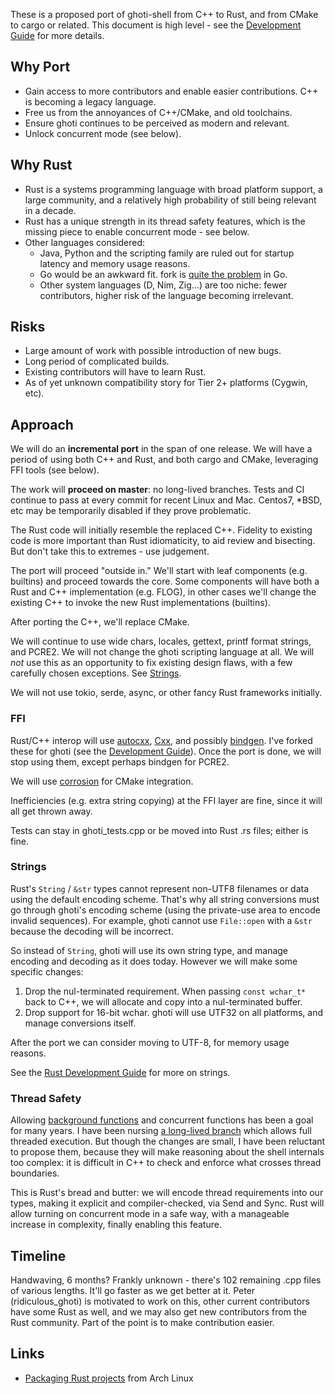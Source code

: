 These is a proposed port of ghoti-shell from C++ to Rust, and from CMake to cargo or related. This document is high level - see the [Development Guide] for more details.

## Why Port

- Gain access to more contributors and enable easier contributions. C++ is becoming a legacy language.
- Free us from the annoyances of C++/CMake, and old toolchains.
- Ensure ghoti continues to be perceived as modern and relevant.
- Unlock concurrent mode (see below).

## Why Rust

- Rust is a systems programming language with broad platform support, a large community, and a relatively high probability of still being relevant in a decade.
- Rust has a unique strength in its thread safety features, which is the missing piece to enable concurrent mode - see below.
- Other languages considered:
  - Java, Python and the scripting family are ruled out for startup latency and memory usage reasons.
  - Go would be an awkward fit. fork is [quite the problem](https://stackoverflow.com/questions/28370646/how-do-i-fork-a-go-process/28371586#28371586) in Go.
  - Other system languages (D, Nim, Zig...) are too niche: fewer contributors, higher risk of the language becoming irrelevant.

## Risks

- Large amount of work with possible introduction of new bugs.
- Long period of complicated builds.
- Existing contributors will have to learn Rust.
- As of yet unknown compatibility story for Tier 2+ platforms (Cygwin, etc).

## Approach

We will do an **incremental port** in the span of one release. We will have a period of using both C++ and Rust, and both cargo and CMake, leveraging FFI tools (see below).

The work will **proceed on master**: no long-lived branches. Tests and CI continue to pass at every commit for recent Linux and Mac. Centos7, \*BSD, etc may be temporarily disabled if they prove problematic.

The Rust code will initially resemble the replaced C++. Fidelity to existing code is more important than Rust idiomaticity, to aid review and bisecting. But don't take this to extremes - use judgement.

The port will proceed "outside in." We'll start with leaf components (e.g. builtins) and proceed towards the core. Some components will have both a Rust and C++ implementation (e.g. FLOG), in other cases we'll change the existing C++ to invoke the new Rust implementations (builtins).

After porting the C++, we'll replace CMake.

We will continue to use wide chars, locales, gettext, printf format strings, and PCRE2. We will not change the ghoti scripting language at all. We will _not_ use this as an opportunity to fix existing design flaws, with a few carefully chosen exceptions. See [Strings](#strings).

We will not use tokio, serde, async, or other fancy Rust frameworks initially.

### FFI

Rust/C++ interop will use [autocxx](https://github.com/google/autocxx), [Cxx](https://cxx.rs), and possibly [bindgen](https://rust-lang.github.io/rust-bindgen/). I've forked these for ghoti (see the [Development Guide]). Once the port is done, we will stop using them, except perhaps bindgen for PCRE2.

We will use [corrosion](https://github.com/corrosion-rs/corrosion) for CMake integration.

Inefficiencies (e.g. extra string copying) at the FFI layer are fine, since it will all get thrown away.

Tests can stay in ghoti_tests.cpp or be moved into Rust .rs files; either is fine.

### Strings

Rust's `String` / `&str` types cannot represent non-UTF8 filenames or data using the default encoding scheme. That's why all string conversions must go through ghoti's encoding scheme (using the private-use area to encode invalid sequences). For example, ghoti cannot use `File::open` with a `&str` because the decoding will be incorrect.

So instead of `String`, ghoti will use its own string type, and manage encoding and decoding as it does today. However we will make some specific changes:

1. Drop the nul-terminated requirement. When passing `const wchar_t*` back to C++, we will allocate and copy into a nul-terminated buffer.
2. Drop support for 16-bit wchar. ghoti will use UTF32 on all platforms, and manage conversions itself.

After the port we can consider moving to UTF-8, for memory usage reasons.

See the [Rust Development Guide][Development Guide] for more on strings.

### Thread Safety

Allowing [background functions](https://github.com/ghoti-shell/ghoti-shell/issues/238) and concurrent functions has been a goal for many years. I have been nursing [a long-lived branch](https://github.com/ridiculousghoti/ghoti-shell/tree/concurrent_even_simpler) which allows full threaded execution. But though the changes are small, I have been reluctant to propose them, because they will make reasoning about the shell internals too complex: it is difficult in C++ to check and enforce what crosses thread boundaries.

This is Rust's bread and butter: we will encode thread requirements into our types, making it explicit and compiler-checked, via Send and Sync. Rust will allow turning on concurrent mode in a safe way, with a manageable increase in complexity, finally enabling this feature.

## Timeline

Handwaving, 6 months? Frankly unknown - there's 102 remaining .cpp files of various lengths. It'll go faster as we get better at it. Peter (ridiculous_ghoti) is motivated to work on this, other current contributors have some Rust as well, and we may also get new contributors from the Rust community. Part of the point is to make contribution easier.

## Links

- [Packaging Rust projects](https://wiki.archlinux.org/title/Rust_package_guidelines) from Arch Linux

[Development Guide]: rust-devel.md
